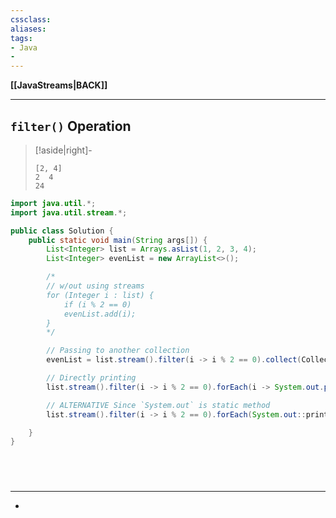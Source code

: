 ```yaml
---
cssclass:
aliases:
tags:
- Java
- 
---
```

**[[JavaStreams|BACK]]**

---
## `filter()` Operation
>[!aside|right]-
> ```
> [2, 4]
> 2  4  
> 24
> ```

```java
import java.util.*;
import java.util.stream.*;

public class Solution {
    public static void main(String args[]) {
        List<Integer> list = Arrays.asList(1, 2, 3, 4);
        List<Integer> evenList = new ArrayList<>();

        /*
        // w/out using streams
        for (Integer i : list) {
			if (i % 2 == 0)
			evenList.add(i);
        }
        */

        // Passing to another collection
        evenList = list.stream().filter(i -> i % 2 == 0).collect(Collectors.toList());

        // Directly printing
        list.stream().filter(i -> i % 2 == 0).forEach(i -> System.out.print(i + "  "));

        // ALTERNATIVE Since `System.out` is static method
        list.stream().filter(i -> i % 2 == 0).forEach(System.out::print);

    }
}
```

<br>

# 
---
- 